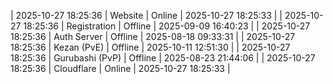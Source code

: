 | 2025-10-27 18:25:36 | Website | Online | 2025-10-27 18:25:33 |
| 2025-10-27 18:25:36 | Registration | Offline | 2025-09-09 16:40:23 |
| 2025-10-27 18:25:36 | Auth Server | Offline | 2025-08-18 09:33:31 |
| 2025-10-27 18:25:36 | Kezan (PvE) | Offline | 2025-10-11 12:51:30 |
| 2025-10-27 18:25:36 | Gurubashi (PvP) | Offline | 2025-08-23 21:44:06 |
| 2025-10-27 18:25:36 | Cloudflare | Online | 2025-10-27 18:25:33 |
